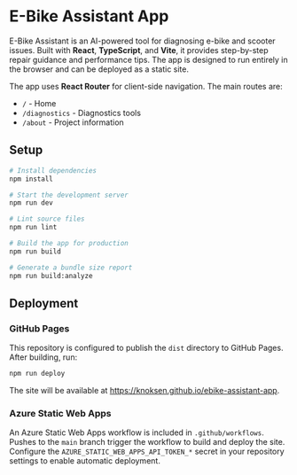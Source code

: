 # E-Bike Assistant App

E-Bike Assistant is an AI-powered tool for diagnosing e-bike and scooter issues. Built with **React**, **TypeScript**, and **Vite**, it provides step-by-step repair guidance and performance tips. The app is designed to run entirely in the browser and can be deployed as a static site.

The app uses **React Router** for client-side navigation. The main routes are:
- `/` - Home
- `/diagnostics` - Diagnostics tools
- `/about` - Project information

## Setup

```bash
# Install dependencies
npm install

# Start the development server
npm run dev

# Lint source files
npm run lint

# Build the app for production
npm run build

# Generate a bundle size report
npm run build:analyze
```

## Deployment

### GitHub Pages

This repository is configured to publish the `dist` directory to GitHub Pages. After building, run:

```bash
npm run deploy
```

The site will be available at <https://knoksen.github.io/ebike-assistant-app>.

### Azure Static Web Apps

An Azure Static Web Apps workflow is included in `.github/workflows`. Pushes to the `main` branch trigger the workflow to build and deploy the site. Configure the `AZURE_STATIC_WEB_APPS_API_TOKEN_*` secret in your repository settings to enable automatic deployment.
